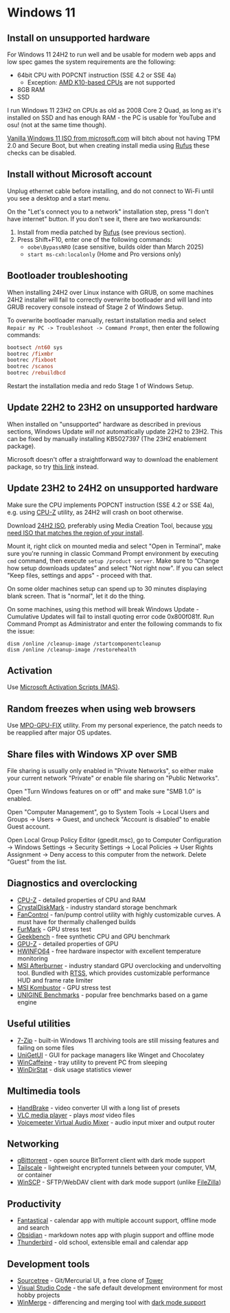 # Windows 11

## Install on unsupported hardware

For Windows 11 24H2 to run well and be usable for modern web apps and low spec games the system requirements are the following:

- 64bit CPU with POPCNT instruction (SSE 4.2 or SSE 4a)
  - Exception: [AMD K10-based CPUs](https://en.wikipedia.org/wiki/AMD_10h) are not supported
- 8GB RAM
- SSD

I run Windows 11 23H2 on CPUs as old as 2008 Core 2 Quad, as long as it's installed on SSD and has enough RAM - the PC is usable for YouTube and osu! (not at the same time though).

[Vanilla Windows 11 ISO from microsoft.com](https://www.microsoft.com/en-us/software-download/windows11/) will bitch about not having TPM 2.0 and Secure Boot, but when creating install media using [Rufus](https://rufus.ie/en/) these checks can be disabled.

## Install without Microsoft account

Unplug ethernet cable before installing, and do not connect to Wi-Fi until you see a desktop and a start menu.

On the "Let's connect you to a network" installation step, press "I don't have internet" button. If you don't see it, there are two workarounds:

1. Install from media patched by [Rufus](https://rufus.ie/en/) (see previous section).
2. Press Shift+F10, enter one of the following commands:
   - `oobe\BypassNRO` (case sensitive, builds older than March 2025)
   - `start ms-cxh:localonly` (Home and Pro versions only)

## Bootloader troubleshooting

When installing 24H2 over Linux instance with GRUB, on some machines 24H2 installer will fail to correctly overwrite bootloader and will land into GRUB recovery console instead of Stage 2 of Windows Setup.

To overwrite bootloader manually, restart installation media and select `Repair my PC -> Troubleshoot -> Command Prompt`, then enter the following commands:

```ps
bootsect /nt60 sys
bootrec /fixmbr
bootrec /fixboot
bootrec /scanos
bootrec /rebuildbcd
```

Restart the installation media and redo Stage 1 of Windows Setup.

## Update 22H2 to 23H2 on unsupported hardware

When installed on "unsupported" hardware as described in previous sections, Windows Update _will not_ automatically update 22H2 to 23H2. This can be fixed by manually installing KB5027397 (The 23H2 enablement package).

Microsoft doesn't offer a straightforward way to download the enablement package, so try [this link](https://www.xda-developers.com/windows-11-version-23h2-manual-install/) instead.

## Update 23H2 to 24H2 on unsupported hardware

Make sure the CPU implements POPCNT instruction (SSE 4.2 or SSE 4a), e.g. using [CPU-Z](https://www.cpuid.com/softwares/cpu-z.html) utility, as 24H2 will crash on boot otherwise.

Download [24H2 ISO](https://www.microsoft.com/en-us/software-download/windows11), preferably using Media Creation Tool, because [you need ISO that matches the region of your install](https://www.winhelponline.com/blog/keep-personal-files-and-apps-grayed-out-setup/).

Mount it, right click on mounted media and select "Open in Terminal", make sure you're running in classic Command Prompt environment by executing `cmd` command, then execute `setup /product server`. Make sure to “Change how setup downloads updates” and select "Not right now". If you can select "Keep files, settings and apps" - proceed with that.

On some older machines setup can spend up to 30 minutes displaying blank screen. That is "normal", let it do the thing.

On some machines, using this method will break Windows Update - Cumulative Updates will fail to install quoting error code 0x800f081f. Run Command Prompt as Administrator and enter the following commands to fix the issue:

```shell
dism /online /cleanup-image /startcomponentcleanup
dism /online /cleanup-image /restorehealth
```

## Activation

Use [Microsoft Activation Scripts (MAS)](https://github.com/massgravel/Microsoft-Activation-Scripts).

## Random freezes when using web browsers

Use [MPO-GPU-FIX](https://github.com/RedDot-3ND7355/MPO-GPU-FIX) utility. From my personal experience, the patch needs to be reapplied after major OS updates.

## Share files with Windows XP over SMB

File sharing is usually only enabled in "Private Networks", so either make your current network "Private" or enable file sharing on "Public Networks".

Open "Turn Windows features on or off" and make sure "SMB 1.0" is enabled.

Open "Computer Management", go to System Tools -> Local Users and Groups -> Users -> Guest, and uncheck "Account is disabled" to enable Guest account.

Open Local Group Policy Editor (gpedit.msc), go to Computer Configuration -> Windows Settings -> Security Settings -> Local Policies -> User Rights Assignment -> Deny access to this computer from the network. Delete "Guest" from the list.

## Diagnostics and overclocking

- [CPU-Z](https://www.cpuid.com/softwares/cpu-z.html) - detailed properties of CPU and RAM
- [CrystalDiskMark](https://crystalmark.info/en/) - industry standard storage benchmark
- [FanControl](https://getfancontrol.com/) - fan/pump control utility with highly customizable curves. A must have for thermally challenged builds
- [FurMark](https://geeks3d.com/furmark/) - GPU stress test
- [Geekbench](https://www.geekbench.com/) - free synthetic CPU and GPU benchmark
- [GPU-Z](https://www.techpowerup.com/download/techpowerup-gpu-z/) - detailed properties of GPU
- [HWINFO64](https://www.hwinfo.com/download/) - free hardware inspector with excellent temperature monitoring
- [MSI Afterburner](https://www.msi.com/Landing/afterburner/graphics-cards) - industry standard GPU overclocking and undervolting tool. Bundled with [RTSS](https://www.guru3d.com/download/rtss-rivatuner-statistics-server-download/), which provides customizable performance HUD and frame rate limiter
- [MSI Kombustor](https://www.geeks3d.com/furmark/kombustor/downloads/) - GPU stress test
- [UNIGINE Benchmarks](https://benchmark.unigine.com/) - popular free benchmarks based on a game engine

## Useful utilities

- [7-Zip](https://www.7-zip.org/) - built-in Windows 11 archiving tools are still missing features and failing on some files
- [UniGetUI](https://www.marticliment.com/unigetui/) - GUI for package managers like Winget and Chocolatey
- [WinCaffeine](https://wincaffeine.jonaskohl.de/) - tray utility to prevent PC from sleeping
- [WinDirStat](https://windirstat.net/) - disk usage statistics viewer

## Multimedia tools

- [HandBrake](https://handbrake.fr/features.php) - video converter UI with a long list of presets
- [VLC media player](https://www.videolan.org/vlc/) - plays _most_ video files
- [Voicemeeter Virtual Audio Mixer](https://vb-audio.com/Voicemeeter/index.htm) - audio input mixer and output router

## Networking

- [qBittorrent](https://www.qbittorrent.org/) - open source BitTorrent client with dark mode support
- [Tailscale](https://tailscale.com/) - lightweight encrypted tunnels between your computer, VM, or container
- [WinSCP](https://winscp.net/eng/index.php) - SFTP/WebDAV client with dark mode support (unlike [FileZilla](https://filezilla-project.org/))

## Productivity

- [Fantastical](https://flexibits.com/fantastical) - calendar app with multiple account support, offline mode and search
- [Obsidian](https://obsidian.md/) - markdown notes app with plugin support and offline mode
- [Thunderbird](https://www.thunderbird.net/en-US/) - old school, extensible email and calendar app

## Development tools

- [Sourcetree](https://www.sourcetreeapp.com/) - Git/Mercurial UI, a free clone of [Tower](https://www.git-tower.com/windows)
- [Visual Studio Code](https://code.visualstudio.com/) - the safe default development environment for most hobby projects
- [WinMerge](https://winmerge.org/) - differencing and merging tool with [dark mode support](https://github.com/rkodey/winmerge-visual-studio-dark)
